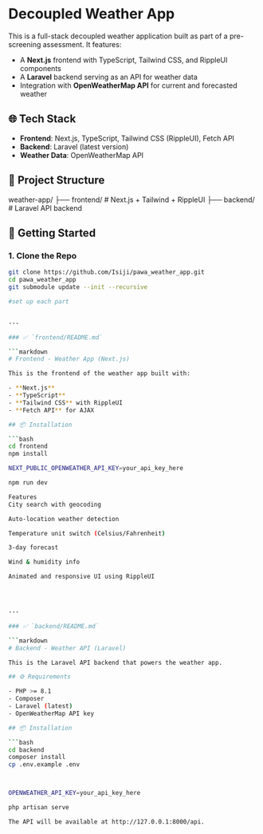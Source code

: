 # Decoupled Weather App

This is a full-stack decoupled weather application built as part of a pre-screening assessment. It features:

- A **Next.js** frontend with TypeScript, Tailwind CSS, and RippleUI components
- A **Laravel** backend serving as an API for weather data
- Integration with **OpenWeatherMap API** for current and forecasted weather

## 🌐 Tech Stack

- **Frontend**: Next.js, TypeScript, Tailwind CSS (RippleUI), Fetch API
- **Backend**: Laravel (latest version)
- **Weather Data**: OpenWeatherMap API

## 📁 Project Structure

weather-app/ ├── frontend/ # Next.js + Tailwind + RippleUI ├── backend/ # Laravel API backend


## 🚀 Getting Started

### 1. Clone the Repo

```bash
git clone https://github.com/Isiji/pawa_weather_app.git
cd pawa_weather_app
git submodule update --init --recursive

#set up each part


---

### ✅ `frontend/README.md`

```markdown
# Frontend - Weather App (Next.js)

This is the frontend of the weather app built with:

- **Next.js**
- **TypeScript**
- **Tailwind CSS** with RippleUI
- **Fetch API** for AJAX

## 📦 Installation

```bash
cd frontend
npm install

NEXT_PUBLIC_OPENWEATHER_API_KEY=your_api_key_here

npm run dev

Features
City search with geocoding

Auto-location weather detection

Temperature unit switch (Celsius/Fahrenheit)

3-day forecast

Wind & humidity info

Animated and responsive UI using RippleUI




---

### ✅ `backend/README.md`

```markdown
# Backend - Weather API (Laravel)

This is the Laravel API backend that powers the weather app.

## ⚙️ Requirements

- PHP >= 8.1
- Composer
- Laravel (latest)
- OpenWeatherMap API key

## 📦 Installation

```bash
cd backend
composer install
cp .env.example .env



OPENWEATHER_API_KEY=your_api_key_here

php artisan serve

The API will be available at http://127.0.0.1:8000/api.
